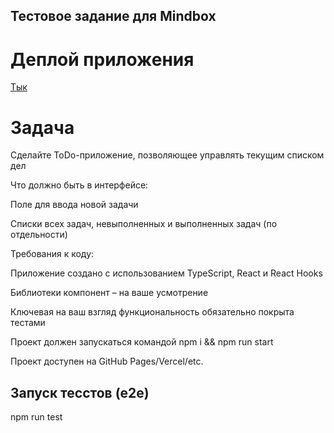 ## Тестовое задание для Mindbox

# Деплой приложения
[Тык](https://drainkid.github.io/mindbox_test/)

# Задача 
Сделайте ToDo-приложение, позволяющее управлять текущим списком дел

Что должно быть в интерфейсе:

Поле для ввода новой задачи

Списки всех задач, невыполненных и выполненных задач (по отдельности)

Требования к коду:

Приложение создано с использованием TypeScript, React и React Hooks

Библиотеки компонент – на ваше усмотрение

Ключевая на ваш взгляд функциональность обязательно покрыта тестами

Проект должен запускаться командой npm i && npm run start

Проект доступен на GitHub Pages/Vercel/etc.


## Запуск тесстов (e2e)

npm run test
